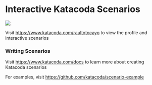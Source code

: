 # Interactive Katacoda Scenarios

[![](http://shields.katacoda.com/katacoda/raultotocayo/count.svg)](https://www.katacoda.com/raultotocayo "Get your profile on Katacoda.com")

Visit https://www.katacoda.com/raultotocayo to view the profile and interactive scenarios

### Writing Scenarios
Visit https://www.katacoda.com/docs to learn more about creating Katacoda scenarios

For examples, visit https://github.com/katacoda/scenario-example
